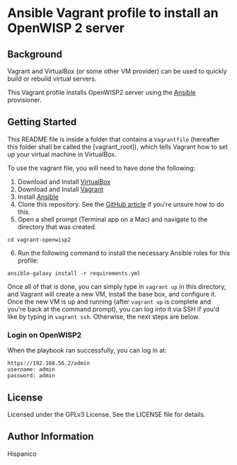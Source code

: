 # Ansible Vagrant profile to install an OpenWISP 2 server

## Background

Vagrant and VirtualBox (or some other VM provider) can be used to quickly build or rebuild virtual servers.

This Vagrant profile installs OpenWISP2 server using the [Ansible](http://www.ansible.com/) provisioner.

## Getting Started

This README file is inside a folder that contains a `Vagrantfile` (hereafter this folder shall be called the [vagrant_root]), which tells Vagrant how to set up your virtual machine in VirtualBox.

To use the vagrant file, you will need to have done the following:

  1. Download and Install [VirtualBox](https://www.virtualbox.org/wiki/Downloads)
  2. Download and Install [Vagrant](https://www.vagrantup.com/downloads.html)
  3. Install [Ansible](http://docs.ansible.com/ansible/latest/intro_installation.html)
  4. Clone this repository. See the [GitHub article](https://help.github.com/articles/cloning-a-repository/) if you're unsure how to do this.
  5. Open a shell prompt (Terminal app on a Mac) and navigate to the directory that was created. 
  ```
  cd vagrant-openwisp2
  ```
  6. Run the following command to install the necessary Ansible roles for this profile:
  ```
  ansible-galaxy install -r requirements.yml
  ```

Once all of that is done, you can simply type in `vagrant up` in this directory, and Vagrant will create a new VM, install the base box, and configure it.
Once the new VM is up and running (after `vagrant up` is complete and you're back at the command prompt), you can log into it via SSH if you'd like by typing in `vagrant ssh`. Otherwise, the next steps are below.

### Login on OpenWISP2

When the playbook ran successfully, you can log in at:

```code
https://192.168.56.2/admin
username: admin
password: admin
```

## License

Licensed under the GPLv3 License. See the LICENSE file for details.

## Author Information

Hispanico
